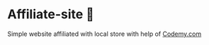 # Affiliate-site :money_mouth_face:                                                                                                                                                                                                                                                                                        
Simple website affiliated with local store
 with help of <a href="http://johnelder.com/">Codemy.com</a>
